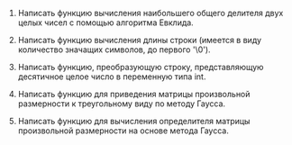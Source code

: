 1) Написать функцию вычисления наибольшего общего делителя двух целых чисел с помощью алгоритма Евклида.

2) Написать функцию вычисления длины строки (имеется в виду количество значащих символов, до первого '\0').

3) Написать функцию, преобразующую строку, представляющую десятичное целое число в переменную типа int.

4) Написать функцию для приведения матрицы произвольной размерности к
треугольному виду по методу Гаусса.

5) Написать функцию для вычисления определителя матрицы произвольной
размерности на основе метода Гаусса.